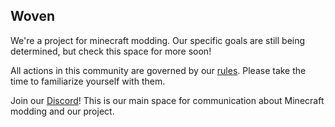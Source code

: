 ## Woven

We're a project for minecraft modding. Our specific goals are still being determined, but check this space for more soon!

All actions in this community are governed by our [rules](rules/). Please take the time to familiarize yourself with them.

Join our [Discord](https://discord.gg/5F5dP6u)! This is our main space for communication about Minecraft modding and our project.